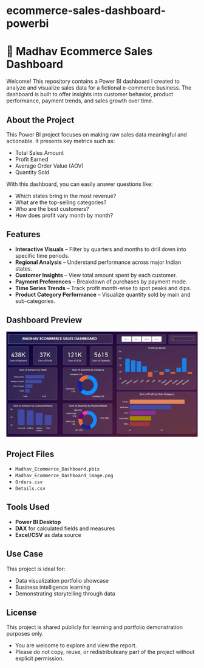# ecommerce-sales-dashboard-powerbi
# 🛒 Madhav Ecommerce Sales Dashboard
Welcome! This repository contains a Power BI dashboard I created to analyze and visualize sales data for a fictional e-commerce business. The dashboard is built to offer insights into customer behavior, product performance, payment trends, and sales growth over time.
##  About the Project
This Power BI project focuses on making raw sales data meaningful and actionable. It presents key metrics such as:

- Total Sales Amount
- Profit Earned
- Average Order Value (AOV)
- Quantity Sold

With this dashboard, you can easily answer questions like:
- Which states bring in the most revenue?
- What are the top-selling categories?
- Who are the best customers?
- How does profit vary month by month?


##  Features

- **Interactive Visuals** – Filter by quarters and months to drill down into specific time periods.
- **Regional Analysis** – Understand performance across major Indian states.
- **Customer Insights** – View total amount spent by each customer.
- **Payment Preferences** – Breakdown of purchases by payment mode.
- **Time Series Trends** – Track profit month-wise to spot peaks and dips.
- **Product Category Performance** – Visualize quantity sold by main and sub-categories.

## Dashboard Preview

![Madhav Ecommerce Sales Dashboard](Madhav_Ecommerce_Dashboard_image.png)


## Project Files

- `Madhav_Ecommerce_Dashboard.pbix` 
- `Madhav_Ecommerce_Dashboard_image.png` 
- `Orders.csv` 
- `Details.csv`

## Tools Used

- **Power BI Desktop**
- **DAX** for calculated fields and measures
- **Excel/CSV** as data source

##  Use Case
This project is ideal for:
- Data visualization portfolio showcase
- Business intelligence learning
- Demonstrating storytelling through data
  
##  License
This project is shared publicly for learning and portfolio demonstration purposes only.
- You are welcome to explore and view the report.
- Please do not copy, reuse, or redistributeany part of the project without explicit permission.








